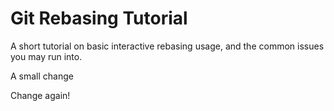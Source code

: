 # Git Rebasing Tutorial

A short tutorial on basic interactive rebasing usage, and the common issues you may run into.

A small change

Change again!
